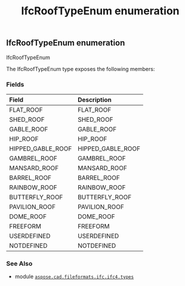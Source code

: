 ﻿---
title: IfcRoofTypeEnum enumeration
second_title: Aspose.CAD for Python via .NET API References
description: 
type: docs
weight: 3420
url: /aspose.cad.fileformats.ifc.ifc4.types/ifcrooftypeenum/
is_root: false
---

## IfcRoofTypeEnum enumeration

IfcRoofTypeEnum



The IfcRoofTypeEnum type exposes the following members:

### Fields
| Field | Description |
| :- | :- |
| FLAT_ROOF | FLAT_ROOF |
| SHED_ROOF | SHED_ROOF |
| GABLE_ROOF | GABLE_ROOF |
| HIP_ROOF | HIP_ROOF |
| HIPPED_GABLE_ROOF | HIPPED_GABLE_ROOF |
| GAMBREL_ROOF | GAMBREL_ROOF |
| MANSARD_ROOF | MANSARD_ROOF |
| BARREL_ROOF | BARREL_ROOF |
| RAINBOW_ROOF | RAINBOW_ROOF |
| BUTTERFLY_ROOF | BUTTERFLY_ROOF |
| PAVILION_ROOF | PAVILION_ROOF |
| DOME_ROOF | DOME_ROOF |
| FREEFORM | FREEFORM |
| USERDEFINED | USERDEFINED |
| NOTDEFINED | NOTDEFINED |



### See Also
* module [`aspose.cad.fileformats.ifc.ifc4.types`](..)

